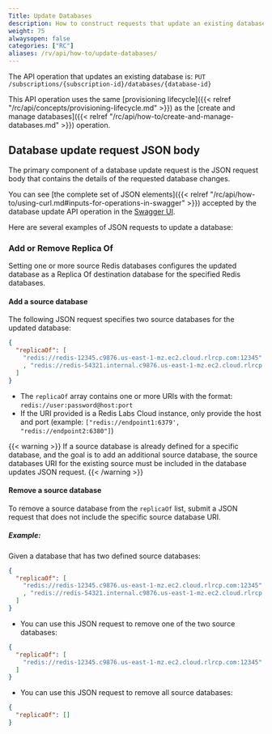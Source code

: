 ```yaml
---
Title: Update Databases
description: How to construct requests that update an existing database.
weight: 75
alwaysopen: false
categories: ["RC"]
aliases: /rv/api/how-to/update-databases/
---
```


The API operation that updates an existing database is: `PUT /subscriptions/{subscription-id}/databases/{database-id}`

This API operation uses the same [provisioning lifecycle]({{< relref "/rc/api/concepts/provisioning-lifecycle.md" >}}) as the [create and manage databases]({{< relref "/rc/api/how-to/create-and-manage-databases.md" >}}) operation.

## Database update request JSON body

The primary component of a database update request is the JSON request body that contains the details of the requested database changes.

You can see [the complete set of JSON elements]({{< relref "/rc/api/how-to/using-curl.md#inputs-for-operations-in-swagger" >}}) accepted by the database update API operation in the [Swagger UI](https://api.redislabs.com/v1/swagger-ui.html).

Here are several examples of JSON requests to update a database:

### Add or Remove Replica Of

Setting one or more source Redis databases configures the updated database as a Replica Of destination database for the specified Redis databases.

#### Add a source database

The following JSON request specifies two source databases for the updated database:

```json
{
  "replicaOf": [
    "redis://redis-12345.c9876.us-east-1-mz.ec2.cloud.rlrcp.com:12345"
    , "redis://redis-54321.internal.c9876.us-east-1-mz.ec2.cloud.rlrcp.com:54321"
  ]
}
```

- The `replicaOf` array contains one or more URIs with the format: `redis://user:password@host:port`
- If the URI provided is a Redis Labs Cloud instance, only provide the host and port (example: `["redis://endpoint1:6379', "redis://endpoint2:6380"]`)

{{< warning >}}
If a source database is already defined for a specific database, and the goal is to add an additional source database, the source databases URI for the existing source must be included in the database updates JSON request.
{{< /warning >}}

#### Remove a source database

To remove a source database from the `replicaOf` list, submit a JSON request that does not include the specific source database URI.

##### Example:

Given a database that has two defined source databases:

```json
{
  "replicaOf": [
    "redis://redis-12345.c9876.us-east-1-mz.ec2.cloud.rlrcp.com:12345"
    , "redis://redis-54321.internal.c9876.us-east-1-mz.ec2.cloud.rlrcp.com:54321"
  ]
}
```

- You can use this JSON request to remove one of the two source databases:

```json
{
  "replicaOf": [
    "redis://redis-12345.c9876.us-east-1-mz.ec2.cloud.rlrcp.com:12345"
  ]
}
```

- You can use this JSON request to remove all source databases:

```json
{
  "replicaOf": []
}
```
